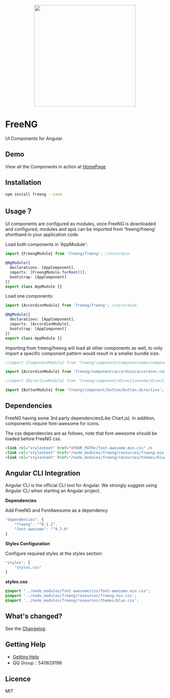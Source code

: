 <p align="center">
  <a href="http://ghmagical.com/freeng">
    <img width="320" src="http://oumfrpm5j.bkt.clouddn.com/freeng_logo.png">
  </a>
</p>

# FreeNG

UI Components for Angular.

## Demo

View all the Components in action at [HomePage](http://ghmagical.com/freeng/releases/version/0.2.0/)

## Installation

```bash
npm install freeng --save
```

## Usage？

UI components are configured as modules, once FreeNG is downloaded and configured, modules and apis can be imported from 'freeng/freeng' shorthand in your application code.

Load both components in 'AppModule':
```typescript
import {FreengModule} from 'freeng/freeng'; //accordion

@NgModule({
  declarations: [AppComponent],
  imports: [FreengModule.forRoot()],  
  bootstrap: [AppComponent]
})
export class AppModule {}
```

Load one components:
```typescript
import {AccordionModule} from 'freeng/freeng'; //accordion

@NgModule({
  declarations: [AppComponent],
  imports: [AccordionModule],  
  bootstrap: [AppComponent]
})
export class AppModule {}
```

Importing from freeng/freeng will load all other components as well, to only import a specific component pattern would result in a smaller bundle size.

```js
//import {ComponentModule} from 'freeng/component/componentname/componentname.component';

import {AccordionModule} from 'freeng/component/accordion/accordion.component'; 

//import {DirectiveModule} from 'freeng/component/directivename/directivename.directive'; 

import {ButtonModule} from 'freeng/component/button/button.directive';
```

## Dependencies

FreeNG having some 3rd party dependencies(Like Chart.js). In addition, components require font-awesome for icons.

The css dependencies are as follows, note that font-awesome should be loaded before FreeNG css.

```html
<link rel="stylesheet" href="<YOUR_PATH>/font-awesome.min.css" />
<link rel="stylesheet" href="/node_modules/freeng/resources/freeng.min.css" /> 
<link rel="stylesheet" href="/node_modules/freeng/resources/themes/blue.css" />
```

## Angular CLI Integration

Angular CLI is the official CLI tool for Angular. We strongly suggest using Angular CLI when starting an Angular project.

**Dependencies**

Add FreeNG and FontAwesome as a dependency
```js
"dependencies": {
    "freeng": "^0.1.2",
    "font-awesome": "^4.7.0"
}
```

**Styles Configuration**

Configure required styles at the styles section:
```js
"styles": [
    "styles.css"
]
```

**styles.css**

```css
@import "../node_modules/font-awesome/css/font-awesome.min.css";
@import '../node_modules/freeng/resources/freeng.min.css';
@import '../node_modules/freeng/resources/themes/blue.css';
```

## What's changed?

See the [Changelog](CHANGELOG.md).

## Getting Help

- [Getting Help](http://ghmagical.com/article/page/id/ZwMHNDRWAFeR)
- QQ Group：540629196

## Licence

MIT
